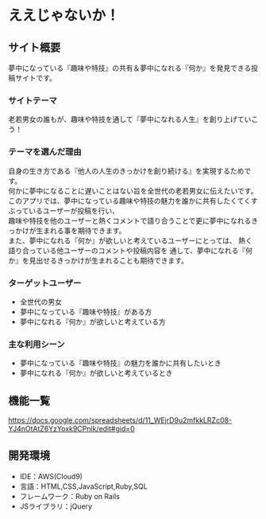 # ええじゃないか！

## サイト概要
夢中になっている『趣味や特技』の共有＆夢中になれる『何か』を発見できる投稿サイトです。

### サイトテーマ
老若男女の誰もが、趣味や特技を通して『夢中になれる人生』を創り上げていこう！

### テーマを選んだ理由
自身の生き方である『他人の人生のきっかけを創り続ける』を実現するためです。
<br>何かに夢中になることに遅いことはない旨を全世代の老若男女に伝えたいです。
<br>このアプリでは、夢中になっている趣味や特技の魅力を誰かに共有したくてくすぶっているユーザーが投稿を行い、<br>
趣味や特技を他のユーザーと熱くコメントで語り合うことで更に夢中になれるきっかけが生まれる事を期待できます。<br>
また、夢中になれる『何か』が欲しいと考えているユーザーにとっては、
熱く語り合っている他ユーザーのコメントや投稿内容を 通して、夢中になれる『何か』を見出せるきっかけが生まれることも期待できます。

### ターゲットユーザー
- 全世代の男女
- 夢中になっている『趣味や特技』がある方
- 夢中になれる『何か』が欲しいと考えている方

### 主な利用シーン
- 夢中になっている『趣味や特技』の魅力を誰かに共有したいとき
- 夢中になれる『何か』が欲しいと考えているとき

## 機能一覧
https://docs.google.com/spreadsheets/d/11_WEjrD9u2mfkkLRZc08-YJ4nOtAtZ6YzYoxk9CPnlk/edit#gid=0

## 開発環境
- IDE：AWS(Cloud9)
- 言語：HTML,CSS,JavaScript,Ruby,SQL
- フレームワーク：Ruby on Rails
- JSライブラリ：jQuery
